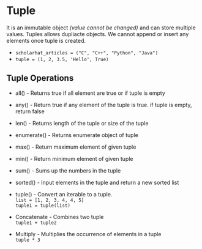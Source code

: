 # Tuple

It is an immutable object _(value cannot be changed)_ and can store multiple values. Tuples allows dupliacte objects.
We cannot append or insert any elements once tuple is created.

- `scholarhat_articles = ("C", "C++", "Python", "Java")`
- `tuple = (1, 2, 3.5, 'Hello', True)`

## Tuple Operations

- all()	- Returns true if all element are true or if tuple is empty

- any() - Return true if any element of the tuple is true. if tuple is empty, return false

- len() - Returns length of the tuple or size of the tuple

- enumerate() - Returns enumerate object of tuple

- max() - Return maximum element of given tuple

- min() - Return minimum element of given tuple

- sum() - Sums up the numbers in the tuple

- sorted() - Input elements in the tuple and return a new   sorted list

- tuple() - Convert an iterable to a tuple.  
`list = [1, 2, 3, 4, 4, 5]`  
`tuple1 = tuple(list)`


- Concatenate - Combines two tuple   
`tuple1 + tuple2`

- Multiply - Multiplies the occurrence of elements in a tuple  
`tuple * 3`